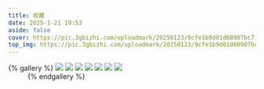 ```yaml
---
title: 收藏
date: 2025-1-21 19:53
aside: false
cover: https://pic.3gbizhi.com/uploadmark/20250123/9cfe1b9d01d60907bc71e907950aad36.jpeg
top_img: https://pic.3gbizhi.com/uploadmark/20250123/9cfe1b9d01d60907bc71e907950aad36.jpeg
---
```


{% gallery %}
![](https://pic.3gbizhi.com/uploads/20250121/1c80a25ab5a3531714508e59eaf828c8.jpg)
![](https://pic.3gbizhi.com/uploads/20250115/3adfa0833f2f06d24e1963e1c1c56d9b.jpg)
![](https://pic.3gbizhi.com/uploads/20250115/9d2e2cda8dda259e08e6c66f5566480c.jpg)
![](https://pic.3gbizhi.com/uploads/20140503/a5f98a2f5d3e51ebd27b80e589a80b1a.jpg)
![](https://pic.3gbizhi.com/uploads/20140506/2190826169d4ecc3e0bf9503c5639902.jpg)
![](https://pic.3gbizhi.com/uploads/20241210/d7fcd2ee502bc41f8bda9271d48efc31.jpeg)
![](https://pic.3gbizhi.com/uploads/20241205/8b17a702201bb00613300aff43be15df.jpeg)
![]()
![]()
![]()
![]()
![]()
![]()
![]()
![]()
![]()
![]()
![]()
![]()
![]()
![]()
![]()
![]()
![]()
![]()
![]()
![]()
![]()
![]()
![]()
![]()
![]()
![]()
![]()
![]()
![]()
![]()
![]()
![]()
![]()
![]()
![]()
![]()
![]()
![]()
![]()
![]()
![]()
![]()
![]()
![]()
![]()
![]()
![]()
![]()
![]()
![]()
![]()
![]()
![]()
![]()
![]()
![]()
![]()
![]()
![]()
![]()
![]()
![]()
![]()
![]()
![]()
![]()
![]()
![]()
![]()
![]()
![]()
![]()
![]()
![]()
![]()
![]()
![]()
![]()
![]()
{% endgallery %}
